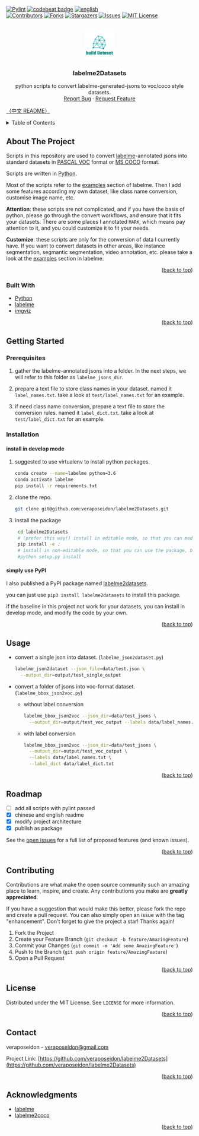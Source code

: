 <div id="top"></div>
<!--
*** Thanks for checking out the Best-README-Template. If you have a suggestion
*** that would make this better, please fork the repo and create a pull request
*** or simply open an issue with the tag "enhancement".
*** Don't forget to give the project a star!
*** Thanks again! Now go create something AMAZING! :D
-->



<!-- PROJECT SHIELDS -->
<!--
*** I'm using markdown "reference style" links for readability.
*** Reference links are enclosed in brackets [ ] instead of parentheses ( ).
*** See the bottom of this document for the declaration of the reference variables
*** for contributors-url, forks-url, etc. This is an optional, concise syntax you may use.
*** https://www.markdownguide.org/basic-syntax/#reference-style-links
-->
[![Pylint](https://github.com/veraposeidon/labelme2Datasets/actions/workflows/pylint.yml/badge.svg?branch=opensourceJourney)](https://github.com/veraposeidon/labelme2Datasets/actions/workflows/pylint.yml)
[![codebeat badge](https://codebeat.co/badges/5f99fcd3-c3a5-4154-91ca-4bb58b32bd53)](https://codebeat.co/projects/github-com-veraposeidon-labelme2datasets-opensourcejourney)
[![english][en-sheild]][en-url]
<br />
[![Contributors][contributors-shield]][contributors-url]
[![Forks][forks-shield]][forks-url]
[![Stargazers][stars-shield]][stars-url]
[![Issues][issues-shield]][issues-url]
[![MIT License][license-shield]][license-url]



<!-- PROJECT LOGO -->
<br />

<div align="center">
  <a href="https://github.com/veraposeidon/labelme2Datasets">
    <img src="images/logo.png" alt="Logo" width="80" height="80">
  </a>

<h3 align="center">labelme2Datasets</h3>

  <p align="center">
    python scripts to convert labelme-generated-jsons to voc/coco style datasets.
    <br />
    <a href="https://github.com/veraposeidon/labelme2Datasets/issues">Report Bug</a>
    ·
    <a href="https://github.com/veraposeidon/labelme2Datasets/issues">Request Feature</a>
  </p>
</div>


[（中文 README）](https://github.com/veraposeidon/labelme2Datasets//blob/opensourceJourney/README.zh.md)

<!-- TABLE OF CONTENTS -->
<details>
  <summary>Table of Contents</summary>
  <ol>
    <li>
      <a href="#about-the-project">About The Project</a>
      <ul>
        <li><a href="#built-with">Built With</a></li>
      </ul>
    </li>
    <li>
      <a href="#getting-started">Getting Started</a>
      <ul>
        <li><a href="#prerequisites">Prerequisites</a></li>
        <li><a href="#installation">Installation</a></li>
      </ul>
    </li>
    <li><a href="#usage">Usage</a></li>
    <li><a href="#roadmap">Roadmap</a></li>
    <li><a href="#contributing">Contributing</a></li>
    <li><a href="#license">License</a></li>
    <li><a href="#contact">Contact</a></li>
    <li><a href="#acknowledgments">Acknowledgments</a></li>
  </ol>
</details>


<!-- ABOUT THE PROJECT -->
## About The Project

Scripts in this repository are used to convert [labelme](https://github.com/wkentaro/labelme)-annotated jsons into standard datasets in [PASCAL VOC](http://host.robots.ox.ac.uk/pascal/VOC/) format or [MS COCO](https://cocodataset.org/#home) format.

Scripts are written in [Python](https://www.python.org/).

Most of the scripts refer to the [examples](https://github.com/wkentaro/labelme/tree/main/examples) section of labelme. Then I add some features according my own dataset, like class name conversion, customise image name, etc.

**Attention**: these scripts are not complicated, and if you have the basis of python, please go through the convert workflows, and ensure that it fits your datasets. There are some places I annotated `MARK`, which means pay attention to it, and you could customize it to fit your needs.

**Customize**: these scripts are only for the conversion of data I currently have. If you want to convert datasets in other areas, like instance segmentation, segmantic segmentation, video annotation, etc. please take a look at the [examples](https://github.com/wkentaro/labelme/tree/main/examples) section in labelme.

<p align="right">(<a href="#top">back to top</a>)</p>



### Built With

* [Python](https://www.python.org/)
* [labelme](https://github.com/wkentaro/labelme)
* [imgviz](https://github.com/wkentaro/imgviz)

<p align="right">(<a href="#top">back to top</a>)</p>



<!-- GETTING STARTED -->
## Getting Started

### Prerequisites

1. gather the labelme-annotated jsons into a folder. In the next steps, we will refer to this folder as `labelme_jsons_dir`.

2. prepare a text file to store class names in your dataset. named it `label_names.txt`. take a look at `test/label_names.txt` for an example.

3. if need class name conversion, prepare a text file to store the conversion rules. named it `label_dict.txt`. take a look at `test/label_dict.txt` for an example.
### Installation

#### install in develop mode
1. suggested to use virtualenv to install python packages.
  
    ```sh
    conda create --name=labelme python=3.6
    conda activate labelme
    pip install -r requirements.txt
    ```
2. clone the repo.
    ```sh
    git clone git@github.com:veraposeidon/labelme2Datasets.git
    ```
3. install the package
   ```sh
    cd labelme2Datasets
    # (prefer this way!) install in editable mode, so that you can modify the package 
    pip install -e .
    # install in non-editable mode, so that you can use the package, but cannot modify it
    #python setup.py install
   ```
   
#### simply use PyPI

I also published a PyPI package named [labelme2datasets](https://pypi.org/project/labelme2datasets/).

you can just use `pip3 install labelme2datasets` to install this package.

if the baseline in this project not work for your datasets, you can install in develop mode, and modify the code by your own.


<p align="right">(<a href="#top">back to top</a>)</p>



<!-- USAGE EXAMPLES -->
## Usage

- convert a single json into dataset. (`labelme_json2dataset.py`)
    ```sh
    labelme_json2dataset --json_file=data/test.json \
      --output_dir=output/test_single_output
    ```

- convert a folder of jsons into voc-format dataset. (`labelme_bbox_json2voc.py`)
  - without label conversion
    ```sh
    labelme_bbox_json2voc --json_dir=data/test_jsons \
      --output_dir=output/test_voc_output --labels data/label_names.txt
    ```
  - with label conversion
    ```sh
    labelme_bbox_json2voc --json_dir=data/test_jsons \
      --output_dir=output/test_voc_output \
      --labels data/label_names.txt \
      --label_dict data/label_dict.txt
    ```

<p align="right">(<a href="#top">back to top</a>)</p>



<!-- ROADMAP -->
## Roadmap

- [ ] add all scripts with pylint passed
- [x] chinese and english readme
- [x] modify project architecture
- [x] publish as package

See the [open issues](https://github.com/veraposeidon/labelme2Datasets/issues) for a full list of proposed features (and known issues).

<p align="right">(<a href="#top">back to top</a>)</p>



<!-- CONTRIBUTING -->
## Contributing

Contributions are what make the open source community such an amazing place to learn, inspire, and create. Any contributions you make are **greatly appreciated**.

If you have a suggestion that would make this better, please fork the repo and create a pull request. You can also simply open an issue with the tag "enhancement".
Don't forget to give the project a star! Thanks again!

1. Fork the Project
2. Create your Feature Branch (`git checkout -b feature/AmazingFeature`)
3. Commit your Changes (`git commit -m 'Add some AmazingFeature'`)
4. Push to the Branch (`git push origin feature/AmazingFeature`)
5. Open a Pull Request

<p align="right">(<a href="#top">back to top</a>)</p>



<!-- LICENSE -->
## License

Distributed under the MIT License. See `LICENSE` for more information.

<p align="right">(<a href="#top">back to top</a>)</p>



<!-- CONTACT -->
## Contact

veraposeidon - veraposeidon@gmail.com

Project Link: [https://github.com/veraposeidon/labelme2Datasets](https://github.com/veraposeidon/labelme2Datasets)

<p align="right">(<a href="#top">back to top</a>)</p>



<!-- ACKNOWLEDGMENTS -->
## Acknowledgments

* [labelme](https://github.com/wkentaro/labelme)
* [labelme2coco](https://github.com/fcakyon/labelme2coco)

<p align="right">(<a href="#top">back to top</a>)</p>



<!-- MARKDOWN LINKS & IMAGES -->
<!-- https://www.markdownguide.org/basic-syntax/#reference-style-links -->
[en-sheild]:https://img.shields.io/badge/language-english-blue
[en-url]:https://github.com/veraposeidon/labelme2Datasets//blob/opensourceJourney/README.md
[contributors-shield]: https://img.shields.io/github/contributors/veraposeidon/labelme2Datasets.svg?style=for-the-badge
[contributors-url]: https://github.com/veraposeidon/labelme2Datasets/graphs/contributors
[forks-shield]: https://img.shields.io/github/forks/veraposeidon/labelme2Datasets.svg?style=for-the-badge
[forks-url]: https://github.com/veraposeidon/labelme2Datasets/network/members
[stars-shield]: https://img.shields.io/github/stars/veraposeidon/labelme2Datasets.svg?style=for-the-badge
[stars-url]: https://github.com/veraposeidon/labelme2Datasets/stargazers
[issues-shield]: https://img.shields.io/github/issues/veraposeidon/labelme2Datasets.svg?style=for-the-badge
[issues-url]: https://github.com/veraposeidon/labelme2Datasets/issues
[license-shield]: https://img.shields.io/github/license/veraposeidon/labelme2Datasets.svg?style=for-the-badge
[license-url]: https://github.com/veraposeidon/labelme2Datasets/blob/opensourceJourney/LICENSE
[product-screenshot]: images/screenshot.png
